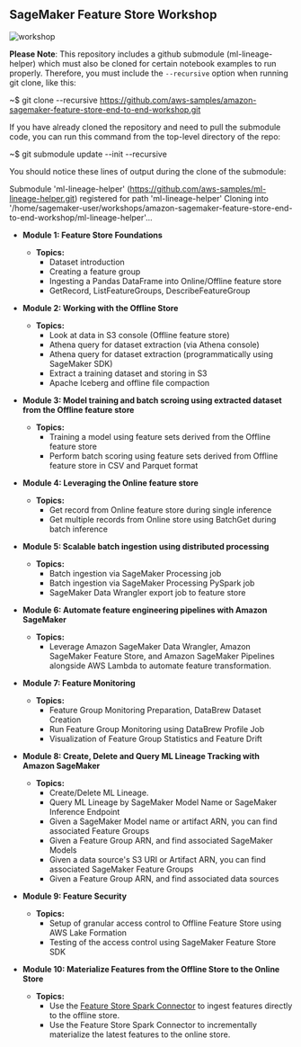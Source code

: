 ## SageMaker Feature Store Workshop 

![workshop](./images/workshop.png)

**Please Note**: This repository includes a github submodule (ml-lineage-helper) which must also be cloned for certain notebook examples to run properly. Therefore, you must include the `--recursive` option when running git clone, like this:

~$ git clone --recursive https://github.com/aws-samples/amazon-sagemaker-feature-store-end-to-end-workshop.git

If you have already cloned the repository and need to pull the submodule code, you can run this command from the top-level directory of the repo:

~$ git submodule update --init --recursive

You should notice these lines of output during the clone of the submodule:

Submodule 'ml-lineage-helper' (https://github.com/aws-samples/ml-lineage-helper.git) registered for path 'ml-lineage-helper' 
Cloning into '/home/sagemaker-user/workshops/amazon-sagemaker-feature-store-end-to-end-workshop/ml-lineage-helper'...

* **Module 1: Feature Store Foundations**
    * **Topics:**
        * Dataset introduction
        * Creating a feature group
        * Ingesting a Pandas DataFrame into Online/Offline feature store
        * GetRecord, ListFeatureGroups, DescribeFeatureGroup

* **Module 2: Working with the Offline Store**
    * **Topics:**
        * Look at data in S3 console (Offline feature store)
        * Athena query for dataset extraction (via Athena console)
        * Athena query for dataset extraction (programmatically using SageMaker SDK)
        * Extract a training dataset and storing in S3
        * Apache Iceberg and offline file compaction
        
* **Module 3: Model training and batch scroing using extracted dataset from the Offline feature store**
    * **Topics:**
        * Training a model using feature sets derived from the Offline feature store
        * Perform batch scoring using feature sets derived from Offline feature store in CSV and Parquet format
        
* **Module 4: Leveraging the Online feature store**
    * **Topics:**
        * Get record from Online feature store during single inference
        * Get multiple records from Online store using BatchGet during batch inference 

* **Module 5: Scalable batch ingestion using distributed processing**
    * **Topics:**
        * Batch ingestion via SageMaker Processing job
        * Batch ingestion via SageMaker Processing PySpark job
        * SageMaker Data Wrangler export job to feature store
		
* **Module 6: Automate feature engineering pipelines with Amazon SageMaker**
    * **Topics:**
       * Leverage Amazon SageMaker Data Wrangler, Amazon SageMaker Feature Store, and Amazon SageMaker Pipelines alongside AWS Lambda to automate feature transformation.

* **Module 7: Feature Monitoring**
    * **Topics:**
       * Feature Group Monitoring Preparation, DataBrew Dataset Creation
       * Run Feature Group Monitoring using DataBrew Profile Job
       * Visualization of Feature Group Statistics and Feature Drift
	   
* **Module 8: Create, Delete and Query ML Lineage Tracking with Amazon SageMaker**
    * **Topics:**
		* Create/Delete ML Lineage.
		* Query ML Lineage by SageMaker Model Name or SageMaker Inference Endpoint
		* Given a SageMaker Model name or artifact ARN, you can find associated Feature Groups
		* Given a Feature Group ARN, and find associated SageMaker Models
		* Given a data source's S3 URI or Artifact ARN, you can find associated SageMaker Feature Groups
		* Given a Feature Group ARN, and find associated data sources

* **Module 9: Feature Security**
    * **Topics:**
       * Setup of granular access control to Offline Feature Store using AWS Lake Formation
       * Testing of the access control using SageMaker Feature Store SDK

* **Module 10: Materialize Features from the Offline Store to the Online Store**
    * **Topics:**
        * Use the [Feature Store Spark Connector](https://docs.aws.amazon.com/sagemaker/latest/dg/batch-ingestion-spark-connector-setup.html) to ingest features directly to the offline store.
        * Use the Feature Store Spark Connector to incrementally materialize the latest features to the online store.